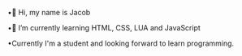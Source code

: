 •👋 Hi, my name is Jacob

•🌱 I’m currently learning HTML, CSS, LUA and JavaScript

•Currently I'm a student and looking forward to learn programming.
